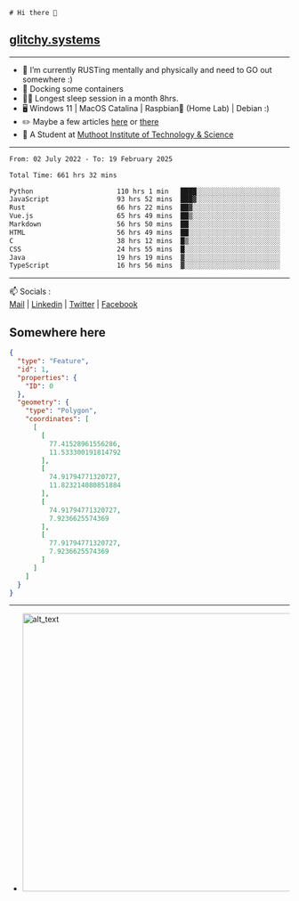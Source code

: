 ```
# Hi there 👋
```
## [glitchy.systems](https://glitchy.systems)
---

- 🌱 I’m currently RUSTing mentally and physically and need to GO out somewhere :)
- 🐋 Docking some containers
- 😶‍🌫️ Longest sleep session in a month 8hrs.
- 🖥️ Windows 11 | MacOS Catalina | Raspbian🥧 (Home Lab) | Debian :)
- ✏️ Maybe a few articles [here](https://medium.com/@advaithnarayanan8) or [there](https://medium.com/@advaithnarayanan8)
- 📑 A Student at [Muthoot Institute of Technology & Science](https://mgmits.ac.in/)



---

<!--START_SECTION:waka-->

```txt
From: 02 July 2022 - To: 19 February 2025

Total Time: 661 hrs 32 mins

Python                     110 hrs 1 min   ████░░░░░░░░░░░░░░░░░░░░░   16.63 %
JavaScript                 93 hrs 52 mins  ███▓░░░░░░░░░░░░░░░░░░░░░   14.19 %
Rust                       66 hrs 22 mins  ██▓░░░░░░░░░░░░░░░░░░░░░░   10.03 %
Vue.js                     65 hrs 49 mins  ██▒░░░░░░░░░░░░░░░░░░░░░░   09.95 %
Markdown                   56 hrs 50 mins  ██░░░░░░░░░░░░░░░░░░░░░░░   08.59 %
HTML                       56 hrs 49 mins  ██░░░░░░░░░░░░░░░░░░░░░░░   08.59 %
C                          38 hrs 12 mins  █▒░░░░░░░░░░░░░░░░░░░░░░░   05.78 %
CSS                        24 hrs 55 mins  █░░░░░░░░░░░░░░░░░░░░░░░░   03.77 %
Java                       19 hrs 19 mins  ▓░░░░░░░░░░░░░░░░░░░░░░░░   02.92 %
TypeScript                 16 hrs 56 mins  ▓░░░░░░░░░░░░░░░░░░░░░░░░   02.56 %
```

<!--END_SECTION:waka-->

---

📫 Socials :<br>
[Mail](mailto:advaith@glitchy.systems) | [Linkedin](https://www.linkedin.com/in/advaith-narayanan-a72152214/) | [Twitter](https://twitter.com/advaithnarayan) | [Facebook](https://screenmessage.com/qinq)

## Somewhere here

```geojson
{
  "type": "Feature",
  "id": 1,
  "properties": {
    "ID": 0
  },
  "geometry": {
    "type": "Polygon",
    "coordinates": [
      [
        [
          77.41528961556286,
          11.533300191814792
        ],
        [
          74.91794771320727,
          11.823214080851884
        ],
        [
          74.91794771320727,
          7.9236625574369
        ],
        [
          77.91794771320727,
          7.9236625574369
        ]
      ]
    ]
  }
}
```


--- 
- [<img alt="alt_text" width="500px" src="https://valid.x86.fr/cache/banner/xv24bv-6.png" />](https://valid.x86.fr/xv24bv)


